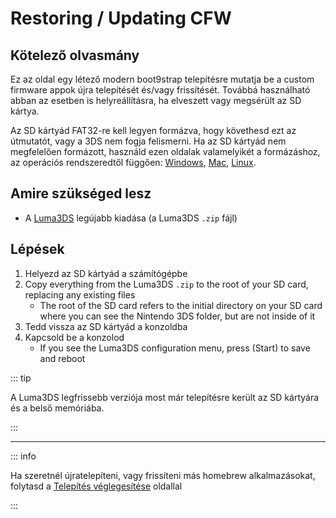 # Restoring / Updating CFW

## Kötelező olvasmány

Ez az oldal egy létező modern boot9strap telepítésre mutatja be a custom firmware appok újra telepítését és/vagy frissítését. Továbbá használható abban az esetben is helyreállításra, ha elveszett vagy megsérült az SD kártya.

Az SD kártyád FAT32-re kell legyen formázva, hogy követhesd ezt az útmutatót, vagy a 3DS nem fogja felismerni. Ha az SD kártyád nem megfelelően formázott, használd ezen oldalak valamelyikét a formázáshoz, az operációs rendszeredtől függően: [Windows](formatting-sd-\(windows\)), [Mac](formatting-sd-\(mac\)), [Linux](formatting-sd-\(linux\)).

## Amire szükséged lesz

- A [Luma3DS](https://github.com/LumaTeam/Luma3DS/releases/latest) legújabb kiadása (a Luma3DS `.zip` fájl)

## Lépések

1. Helyezd az SD kártyád a számítógépbe
2. Copy everything from the Luma3DS `.zip` to the root of your SD card, replacing any existing files
   - The root of the SD card refers to the initial directory on your SD card where you can see the Nintendo 3DS folder, but are not inside of it
3. Tedd vissza az SD kártyád a konzoldba
4. Kapcsold be a konzolod
   - If you see the Luma3DS configuration menu, press (Start) to save and reboot

::: tip

A Luma3DS legfrissebb verziója most már telepítésre került az SD kártyára és a belső memóriába.

:::

___

::: info

Ha szeretnél újratelepíteni, vagy frissíteni más homebrew alkalmazásokat, folytasd a [Telepítés véglegesítése](finalizing-setup) oldallal

:::
